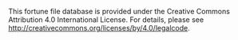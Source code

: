 This fortune file database is provided under the Creative Commons Attribution
4.0 International License. For details, please see
<http://creativecommons.org/licenses/by/4.0/legalcode>.
